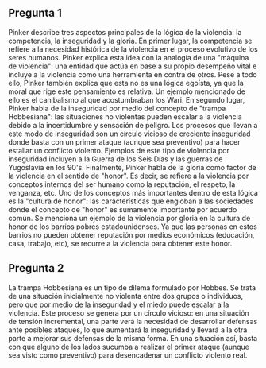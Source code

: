 ## Pregunta 1

Pinker describe tres aspectos principales de la lógica de la violencia: la competencia, la inseguridad y la gloria. En primer lugar, la competencia se refiere a la necesidad histórica de la violencia en el proceso evolutivo de los seres humanos. Pinker explica esta idea con la analogía de una "máquina de violencia": una entidad que actúa en base a su propio desempeño vital e incluye a la violencia como una herramienta en contra de otros. Pese a todo ello, Pinker también explica que esta no es una lógica egoísta, ya que la moral que rige este pensamiento es relativa. Un ejemplo mencionado de ello es el canibalismo al que acostumbraban los Wari. En segundo lugar, Pinker habla de la inseguridad por medio del concepto de "trampa Hobbesiana": las situaciones no violentas pueden escalar a la violencia debido a la incertidumbre y sensación de peligro. Los procesos que llevan a este modo de inseguridad son un círculo vicioso de creciente inseguridad donde basta con un primer ataque (aunque sea preventivo) para hacer estallar un conflicto violento. Ejemplos de este tipo de violencia por inseguridad incluyen a la Guerra de los Seis Días y las guerras de Yugoslavia en los 90's. Finalmente, Pinker habla de la gloria como factor de la violencia en el sentido de "honor". Es decir, se refiere a la violencia por conceptos internos del ser humano como la reputación, el respeto, la venganza, etc. Uno de los conceptos más importantes dentro de esta lógica es la "cultura de honor": las características que engloban a las sociedades donde el concepto de "honor" es sumamente importante por acuerdo común. Se menciona un ejemplo de la violencia por gloria en la cultura de honor de los barrios pobres estadounidenses. Ya que las personas en estos barrios no pueden obtener reputación por medios económicos (educación, casa, trabajo, etc), se recurre a la violencia para obtener este honor.

## Pregunta 2

La trampa Hobbesiana es un tipo de dilema formulado por Hobbes. Se trata de una situación inicialmente no violenta entre dos grupos o individuos, pero que por medio de la inseguridad y el miedo puede escalar a la violencia. Este proceso se genera por un círculo vicioso: en una situación de tensión incremental, una parte verá la necesidad de desarrollar defensas ante posibles ataques, lo que aumentará la inseguridad y llevará a la otra parte a mejorar sus defensas de la misma forma. En una situación así, basta con que alguno de los lados sucumba a realizar el primer ataque (aunque sea visto como preventivo) para desencadenar un conflicto violento real.